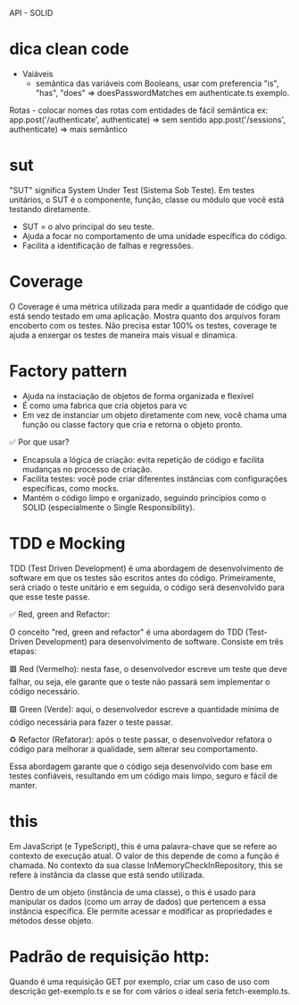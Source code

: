 API - SOLID

# dica clean code
  * Vaiáveis
    - semântica das variáveis com Booleans, usar com    preferencia "is", "has", "does" => doesPasswordMatches em authenticate.ts exemplo. 

   Rotas
    - colocar nomes das rotas com entidades de fácil semântica 
    ex: 
      app.post('/authenticate', authenticate) => sem sentido
      app.post('/sessions', authenticate) => mais semântico
    
  
# sut
  "SUT" significa System Under Test (Sistema Sob Teste). Em testes unitários, o SUT é o componente, função, classe ou módulo que você está testando diretamente.

  - SUT = o alvo principal do seu teste.
  - Ajuda a focar no comportamento de uma unidade específica do código.
  - Facilita a identificação de falhas e regressões.

# Coverage
  O Coverage é uma métrica utilizada para medir a quantidade de código que está sendo testado em uma aplicação.
  Mostra quanto dos arquivos foram encoberto com os testes.
  Não precisa estar 100% os testes, coverage te ajuda a enxergar os testes de maneira mais visual e dinamica.

# Factory pattern
  - Ajuda na instaciação de objetos de forma organizada e flexível
  - É como uma fabrica que cria objetos para vc
  - Em vez de instanciar um objeto diretamente com new, você chama uma função ou classe factory que cria e retorna o objeto pronto.
  
✅ Por que usar?
  - Encapsula a lógica de criação: evita repetição de código e facilita mudanças no processo de criação.
  - Facilita testes: você pode criar diferentes instâncias com configurações específicas, como mocks.
  - Mantém o código limpo e organizado, seguindo princípios como o SOLID (especialmente o Single Responsibility).

# TDD e Mocking
  TDD (Test Driven Development) é uma abordagem de desenvolvimento de software em que os testes são escritos antes do código.
  Primeiramente, será criado o teste unitário e em seguida, o código será desenvolvido para que esse teste passe.

✅ Red, green and Refactor:

  O conceito "red, green and refactor" é uma abordagem do TDD (Test-Driven Development) para desenvolvimento de software. Consiste em três etapas:

  🟥 Red (Vermelho): nesta fase, o desenvolvedor escreve um teste que deve falhar, ou seja, ele garante que o teste não passará sem implementar o código necessário.

  🟩 Green (Verde): aqui, o desenvolvedor escreve a quantidade mínima de código necessária para fazer o teste passar.

  ♻️ Refactor (Refatorar): após o teste passar, o desenvolvedor refatora o código para melhorar a qualidade, sem alterar seu comportamento.

  Essa abordagem garante que o código seja desenvolvido com base em testes confiáveis, resultando em um código mais limpo, seguro e fácil de manter.

# this
  Em JavaScript (e TypeScript), this é uma palavra-chave que se refere ao contexto de execução atual. O valor de this depende de como a função é chamada. No contexto da sua classe InMemoryCheckInRepository, this se refere à instância da classe que está sendo utilizada.

 Dentro de um objeto (instância de uma classe), o this é usado para manipular os dados (como um array de dados) que pertencem a essa instância específica. Ele permite acessar e modificar as propriedades e métodos desse objeto.

# Padrão de requisição http:
  Quando é uma requisição GET por exemplo, criar um caso de uso com descrição get-exemplo.ts e se for com vários o ideal seria fetch-exemplo.ts.

  